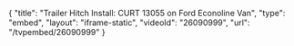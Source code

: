 {
    "title": "Trailer Hitch Install: CURT 13055 on Ford Econoline Van",
    "type": "embed",
    "layout": "iframe-static",
    "videoId": "26090999",
    "url": "\/tvpembed\/26090999"
}